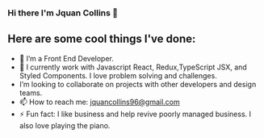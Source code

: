 ### Hi there I'm Jquan Collins 👋



##                             Here are some cool things I've done:

- 🔭 I’m a Front End Developer.
- 🌱 I currently work with Javascript React, Redux,TypeScript JSX, and Styled Components. I love problem solving and challenges. 
- I’m looking to collaborate on projects with other developers and design teams.
- 📫 How to reach me: jquancollins96@gmail.com
- ⚡ Fun fact: I like business and help revive poorly managed business. I also love playing the piano.
